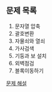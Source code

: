 ## 문제 목록

1. 문자열 압축
2. 괄호변환
3. 자물쇠와 열쇠
4. 가사검색
5. 기둥과 보 설치
6. 외벽점검
7. 블록이동하기

[문제 해설](https://tech.kakao.com/2019/10/02/kakao-blind-recruitment-2020-round1/)
